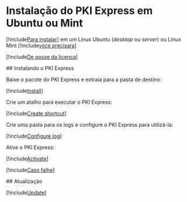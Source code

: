 ﻿# Instalação do PKI Express em Ubuntu ou Mint

[!include[Para instalar](includes/intro-prefix.md)] em um Linux Ubuntu (*desktop* ou *server*) ou Linux Mint [!include[voce precisara](includes/intro-suffix.md)]

[!include[De posse da licenca](includes/prereqs-reminder.md)]

<a name="install" />
## Instalando o PKI Express

Baixe o pacote do PKI Express e extraia para a pasta de destino:

[!include[Install](../../../../includes/pki-express/linux/install-wget.md)]

Crie um atalho para executar o PKI Express:

[!include[Create shortcut](../../../../includes/pki-express/ubuntu/create-shortcut.md)]

Crie uma pasta para os logs e configure o PKI Express para utilizá-la:

[!include[Configure log](../../../../includes/pki-express/linux/config-log.md)]

Ative o PKI Express:

[!include[Activate](../../../../includes/pki-express/linux/activate.md)]

[!include[Caso falhe](includes/manual-activation.md)]

<a name="update" />
## Atualização

[!include[Update](includes/update-wget.md)]
